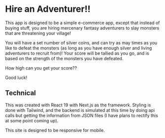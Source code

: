 # Hire an Adventurer!!

This app is designed to be a simple e-commerce app, except that instead of buying stuff, you are hiring mercenary fantasy adventurers to slay monsters that are threatening your village!

You will have a set number of silver coins, and can try as may times as you like to defeat the monsters (as long as you have enough silver and living adventurers to recruit from)!  Your score will be tallied as you go, and is based on the strength of the monsters you have defeated.

How high can you get your score??

Good luck!


## Technical

This was created with React 19 with Next.js as the framework.  Styling is done with Tailwind, and the backend is simulated at this time by doing api calls but getting the information from JSON files (I have plans to rectify this at some point coming up).

This site is designed to be responsive for mobile.

